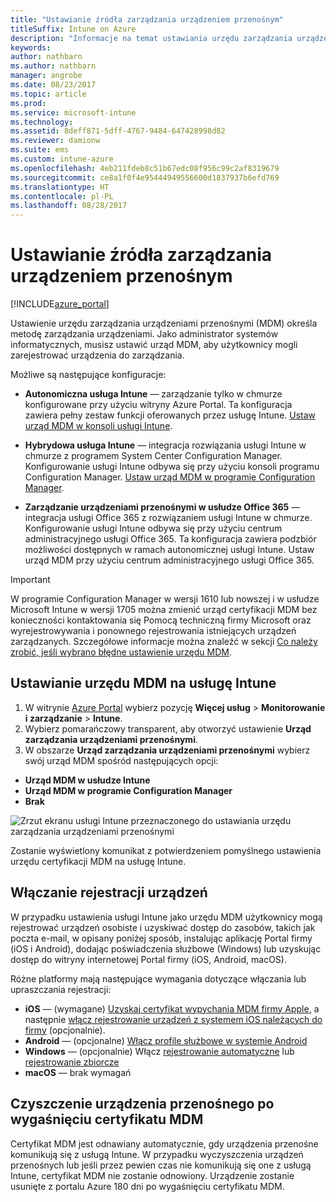 ```yaml
---
title: "Ustawianie źródła zarządzania urządzeniem przenośnym"
titleSuffix: Intune on Azure
description: "Informacje na temat ustawiania urzędu zarządzania urządzeniami mobilnymi w usłudze Intune. \""
keywords: 
author: nathbarn
ms.author: nathbarn
manager: angrobe
ms.date: 08/23/2017
ms.topic: article
ms.prod: 
ms.service: microsoft-intune
ms.technology: 
ms.assetid: 8deff871-5dff-4767-9484-647428998d82
ms.reviewer: damionw
ms.suite: ems
ms.custom: intune-azure
ms.openlocfilehash: 4eb211fdeb8c51b67edc08f956c99c2af8319679
ms.sourcegitcommit: ce8a1f0f4e95444949556600d1837937b6efd769
ms.translationtype: HT
ms.contentlocale: pl-PL
ms.lasthandoff: 08/28/2017
---
```

# <a name="set-the-mobile-device-management-authority"></a>Ustawianie źródła zarządzania urządzeniem przenośnym

[!INCLUDE[azure_portal](./includes/azure_portal.md)]

Ustawienie urzędu zarządzania urządzeniami przenośnymi (MDM) określa metodę zarządzania urządzeniami. Jako administrator systemów informatycznych, musisz ustawić urząd MDM, aby użytkownicy mogli zarejestrować urządzenia do zarządzania.

Możliwe są następujące konfiguracje:

- **Autonomiczna usługa Intune** — zarządzanie tylko w chmurze konfigurowane przy użyciu witryny Azure Portal. Ta konfiguracja zawiera pełny zestaw funkcji oferowanych przez usługę Intune. [Ustaw urząd MDM w konsoli usługi Intune](#set-mdm-authority-to-intune).

- **Hybrydowa usługa Intune** — integracja rozwiązania usługi Intune w chmurze z programem System Center Configuration Manager. Konfigurowanie usługi Intune odbywa się przy użyciu konsoli programu Configuration Manager. [Ustaw urząd MDM w programie Configuration Manager](https://docs.microsoft.com/sccm/mdm/deploy-use/configure-intune-subscription).

- **Zarządzanie urządzeniami przenośnymi w usłudze Office 365** — integracja usługi Office 365 z rozwiązaniem usługi Intune w chmurze. Konfigurowanie usługi Intune odbywa się przy użyciu centrum administracyjnego usługi Office 365. Ta konfiguracja zawiera podzbiór możliwości dostępnych w ramach autonomicznej usługi Intune. Ustaw urząd MDM przy użyciu centrum administracyjnego usługi Office 365.

>[!IMPORTANT]    
W programie Configuration Manager w wersji 1610 lub nowszej i w usłudze Microsoft Intune w wersji 1705 można zmienić urząd certyfikacji MDM bez konieczności kontaktowania się Pomocą techniczną firmy Microsoft oraz wyrejestrowywania i ponownego rejestrowania istniejących urządzeń zarządzanych. Szczegółowe informacje można znaleźć w sekcji [Co należy zrobić, jeśli wybrano błędne ustawienie urzędu MDM](/intune-classic/deploy-use/prerequisites-for-enrollment#what-to-do-if-you-choose-the-wrong-mdm-authority-setting).

## <a name="set-mdm-authority-to-intune"></a>Ustawianie urzędu MDM na usługę Intune

1. W witrynie [Azure Portal](https://portal.azure.com) wybierz pozycję **Więcej usług** > **Monitorowanie i zarządzanie** > **Intune**.
2. Wybierz pomarańczowy transparent, aby otworzyć ustawienie **Urząd zarządzania urządzeniami przenośnymi**.
3. W obszarze **Urząd zarządzania urządzeniami przenośnymi** wybierz swój urząd MDM spośród następujących opcji:
  - **Urząd MDM w usłudze Intune**
  - **Urząd MDM w programie Configuration Manager**
  - **Brak**

  ![Zrzut ekranu usługi Intune przeznaczonego do ustawiania urzędu zarządzania urządzeniami przenośnymi](media/set-mdm-auth.png)

  Zostanie wyświetlony komunikat z potwierdzeniem pomyślnego ustawienia urzędu certyfikacji MDM na usługę Intune.

## <a name="enable-device-enrollment"></a>Włączanie rejestracji urządzeń

W przypadku ustawienia usługi Intune jako urzędu MDM użytkownicy mogą rejestrować urządzeń osobiste i uzyskiwać dostęp do zasobów, takich jak poczta e-mail, w opisany poniżej sposób, instalując aplikację Portal firmy (iOS i Android), dodając poświadczenia służbowe (Windows) lub uzyskując dostęp do witryny internetowej Portal firmy (iOS, Android, macOS).

Różne platformy mają następujące wymagania dotyczące włączania lub upraszczania rejestracji:
- **iOS** — (wymagane) [Uzyskaj certyfikat wypychania MDM firmy Apple](apple-mdm-push-certificate-get.md), a następnie [włącz rejestrowanie urządzeń z systemem iOS należących do firmy](ios-enroll.md) (opcjonalnie).
- **Android** — (opcjonalne) [Włącz profile służbowe w systemie Android](android-enroll.md)
- **Windows** — (opcjonalnie) Włącz [rejestrowanie automatyczne](windows-enroll.md) lub [rejestrowanie zbiorcze](windows-bulk-enroll.md)
- **macOS** — brak wymagań


## <a name="mobile-device-cleanup-after-mdm-certificate-expiration"></a>Czyszczenie urządzenia przenośnego po wygaśnięciu certyfikatu MDM

Certyfikat MDM jest odnawiany automatycznie, gdy urządzenia przenośne komunikują się z usługą Intune. W przypadku wyczyszczenia urządzeń przenośnych lub jeśli przez pewien czas nie komunikują się one z usługą Intune, certyfikat MDM nie zostanie odnowiony. Urządzenie zostanie usunięte z portalu Azure 180 dni po wygaśnięciu certyfikatu MDM.
